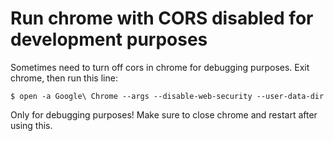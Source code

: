# Run chrome with CORS disabled for development purposes
Sometimes need to turn off cors in chrome for debugging purposes.
Exit chrome, then run this line:

```
$ open -a Google\ Chrome --args --disable-web-security --user-data-dir
```
Only for debugging purposes! Make sure to close chrome and restart after using this.